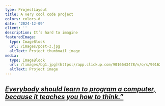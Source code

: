 ```yaml
---
type: ProjectLayout
title: A very cool code project
colors: colors-d
date: '2024-12-09'
client: ''
description: It’s hard to imagine
featuredImage:
  type: ImageBlock
  url: /images/post-3.jpg
  altText: Project thumbnail image
media:
  type: ImageBlock
  url: /[images/bg1.jpg](https://app.clickup.com/9016643478/v/o/s/90162350326)\\
  altText: Project image
---
```

## [*Everybody should learn to program a computer, because it teaches you how to think.”*](https://sef-projects.my.canva.site/001)

